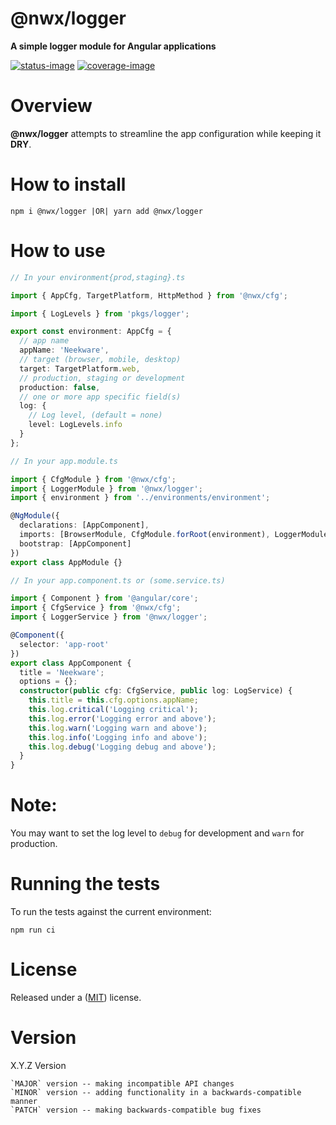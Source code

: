 # @nwx/logger

**A simple logger module for Angular applications**

[![status-image]][status-link]
[![coverage-image]][coverage-link]

# Overview

**@nwx/logger** attempts to streamline the app configuration while keeping it **DRY**.

# How to install

    npm i @nwx/logger |OR| yarn add @nwx/logger

# How to use

```typescript
// In your environment{prod,staging}.ts

import { AppCfg, TargetPlatform, HttpMethod } from '@nwx/cfg';

import { LogLevels } from 'pkgs/logger';

export const environment: AppCfg = {
  // app name
  appName: 'Neekware',
  // target (browser, mobile, desktop)
  target: TargetPlatform.web,
  // production, staging or development
  production: false,
  // one or more app specific field(s)
  log: {
    // Log level, (default = none)
    level: LogLevels.info
  }
};
```

```typescript
// In your app.module.ts

import { CfgModule } from '@nwx/cfg';
import { LoggerModule } from '@nwx/logger';
import { environment } from '../environments/environment';

@NgModule({
  declarations: [AppComponent],
  imports: [BrowserModule, CfgModule.forRoot(environment), LoggerModule],
  bootstrap: [AppComponent]
})
export class AppModule {}
```

```typescript
// In your app.component.ts or (some.service.ts)

import { Component } from '@angular/core';
import { CfgService } from '@nwx/cfg';
import { LoggerService } from '@nwx/logger';

@Component({
  selector: 'app-root'
})
export class AppComponent {
  title = 'Neekware';
  options = {};
  constructor(public cfg: CfgService, public log: LogService) {
    this.title = this.cfg.options.appName;
    this.log.critical('Logging critical');
    this.log.error('Logging error and above');
    this.log.warn('Logging warn and above');
    this.log.info('Logging info and above');
    this.log.debug('Logging debug and above');
  }
}
```

# Note:

You may want to set the log level to `debug` for development and `warn` for production.

# Running the tests

To run the tests against the current environment:

    npm run ci

# License

Released under a ([MIT](https://github.com/neekware/nwx-logger/blob/master/LICENSE)) license.

# Version

X.Y.Z Version

    `MAJOR` version -- making incompatible API changes
    `MINOR` version -- adding functionality in a backwards-compatible manner
    `PATCH` version -- making backwards-compatible bug fixes

[status-image]: https://secure.travis-ci.org/neekware/nwx-logger.png?branch=master
[status-link]: http://travis-ci.org/neekware/nwx-logger?branch=master
[coverage-image]: https://coveralls.io/repos/neekware/nwx-logger/badge.svg
[coverage-link]: https://coveralls.io/r/neekware/nwx-logger
